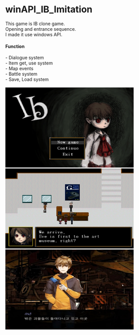 # winAPI_IB_Imitation
This game is IB clone game.<br>
Opening and entrance sequence.<br>
I made it use windows API.<br>
<H4>Function</H4>
- Dialogue system<br>
- Item get, use system<br>
- Map events<br>
- Battle system<br>
- Save, Load system<br><br>

<img src="https://github.com/TeddyUm/winAPI_IB_Imitation/blob/main/1677012025827.jpg" width="400" height="250">
<img src="https://github.com/TeddyUm/winAPI_IB_Imitation/blob/main/1677012289390.jpg" width="400" height="250">
<img src="https://github.com/TeddyUm/ApocalypseGirl/blob/main/1676963590172.jpg" width="400" height="250">
